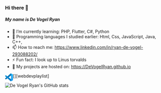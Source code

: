 ### Hi there 👋
##### My name is De Vogel Ryan


- 🌱 I’m currently learning: PHP, Flutter, C#, Python
- 💬 Programming languages I studied earlier: Html, Css, JavaScript, Java, C++,
- 📫 How to reach me: https://www.linkedin.com/in/ryan-de-vogel-293088202/
- ⚡ Fun fact: I look up to Linus torvalds
- 🔗 My projects are hosted on: https://DeVogelRyan.github.io

[<img align="left" alt="Visual Studio Code" width="26px" src="https://raw.githubusercontent.com/github/explore/80688e429a7d4ef2fca1e82350fe8e3517d3494d/topics/visual-studio-code/visual-studio-code.png" />][webdevplaylist]



![De Vogel Ryan's GitHub stats](https://github-readme-stats.vercel.app/api?username=DeVogelRyan&show_icons=true&theme=dark)



